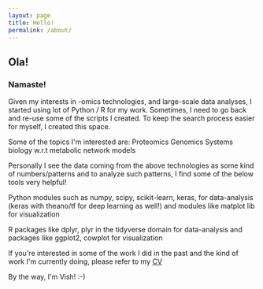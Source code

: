 ```yaml
---
layout: page
title: Hello!
permalink: /about/
---
```

## Ola!
### Namaste!

Given my interests in -omics technologies, and large-scale data analyses, I started using lot of Python / R for my work. Sometimes, I need to go back and re-use some of the scripts I created. To keep the search process easier for myself, I created this space.

Some of the topics I'm interested are:
Proteomics
Genomics
Systems biology w.r.t metabolic network models

Personally I see the data coming from the above technologies as some kind of numbers/patterns and to analyze such patterns, I find some of the below tools very helpful!

Python modules such as numpy, scipy, scikit-learn, keras, for data-analysis (keras with theano/tf for deep learning as well!)
and modules like matplot lib for visualization

R packages like dplyr, plyr in the tidyverse domain for data-analysis
and packages like ggplot2, cowplot for visualization

If you're interested in some of the work I did in the past and the kind of work I'm currently doing, please refer to my [CV](https://sivome.github.io/cv/)

By the way, I'm Vish! :-)
